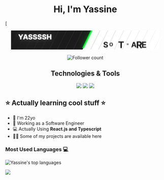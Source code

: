 
<h1 align="center">Hi, I'm Yassine</h1>

[<p align="center"><img src="https://github.com/YassSSH/YassSSH/blob/master/standard2.gif?raw=true"/></p>
<p align="center">
 <img src="https://img.shields.io/github/followers/yassssh.svg?style=social&label=Follow&maxAge=2592000" alt="Follower count"/>
</p>

<div align="center">
  <h2> Technologies & Tools </h2>
<img style="whidth :1000px;  " src="https://img.shields.io/badge/Node.js-43853D?style=for-the-badge&logo=node.js&logoColor=white" />
<img src="https://img.shields.io/badge/React-20232A?style=for-the-badge&logo=react&logoColor=61DAFB"/>
<img src="https://img.shields.io/badge/TypeScript-3178C6.svg?style=for-the-badge&logo=TypeScript&logoColor=white" />
 
</div>


## ⭐ Actually learning cool stuff ⭐

- 🔭 I'm 22yo
- 🌱 Working as a Software Engineer 
- 💻 Actually Using **React.js and Typescript**
- 👨‍💻 Some of my projects are available here



### Most Used Languages 💻

![Yassine's top languages](https://github-readme-stats-3n67.vercel.app/api/top-langs/?username=YassSSH&theme=blue-green)



![](https://komarev.com/ghpvc/?username=yasssshe&color=blue&style=for-the-badge)
